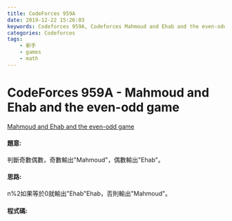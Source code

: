 ```yaml
---
title: CodeForces 959A
date: 2019-12-22 15:26:03
keywords: Codeforces 959A, Codeforces Mahmoud and Ehab and the even-odd game
categories: Codeforces
tags:
    - 新手
    - games
    - math
---
```

# CodeForces 959A - Mahmoud and Ehab and the even-odd game
[Mahmoud and Ehab and the even-odd game](http://codeforces.com/problemset/problem/959/A)


#### 題意:
判斷奇數偶數，奇數輸出"Mahmoud"，偶數輸出"Ehab"。
<!-- more -->
#### 思路:
n%2如果等於0就輸出"Ehab"Ehab，否則輸出"Mahmoud"。
#### 程式碼:
<script src="https://gist.github.com/Daviswww/3fe88db3924d8e8709f2265be5ce0679.js"></script>